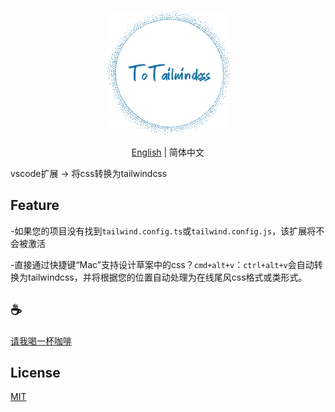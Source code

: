 <p align="center">
<img height="200" src="./assets/kv.png" alt="to unocss">
</p>
<p align="center"> <a href="./README.md">English</a> | 简体中文</p>

vscode扩展 -> 将css转换为tailwindcss

## Feature

-如果您的项目没有找到`tailwind.config.ts`或`tailwind.config.js`，该扩展将不会被激活

-直接通过快捷键“Mac”支持设计草案中的css？`cmd+alt+v`：`ctrl+alt+v`会自动转换为tailwindcss，并将根据您的位置自动处理为在线尾风css格式或类形式。

## :coffee:

[请我喝一杯咖啡](https://github.com/Simon-He95/sponsor)

## License

[MIT](./license)
